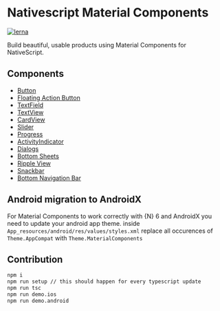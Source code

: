 # Nativescript Material Components

[![lerna](https://img.shields.io/badge/maintained%20with-lerna-cc00ff.svg)](https://lernajs.io/)

Build beautiful, usable products using Material Components for NativeScript.

## Components

-   [Button](./packages/button/README.md)
-   [Floating Action Button](./packages/floatingactionbutton/README.md)
-   [TextField](./packages/textfield/README.md)
-   [TextView](./packages/textview/README.md)
-   [CardView](./packages/cardview/README.md)
-   [Slider](./packages/slider/README.md)
-   [Progress](./packages/progress/README.md)
-   [ActivityIndicator](./packages/activityindicator/README.md)
-   [Dialogs](./packages/dialogs/README.md)
-   [Bottom Sheets](./packages/bottomsheet/README.md)
-   [Ripple View](./packages/ripple/README.md)
-   [Snackbar](./packages/snackbar/README.md)
-   [Bottom Navigation Bar](./packages/bottomnavigationbar/README.md)

## Android migration to AndroidX

For Material Components to work correctly with {N} 6 and AndroidX you need to update your android app theme.
inside ```App_resources/android/res/values/styles.xml``` replace all occurences of ```Theme.AppCompat``` with ```Theme.MaterialComponents```

## Contribution

```bash
npm i
npm run setup // this should happen for every typescript update
npm run tsc
npm run demo.ios
npm run demo.android
```


